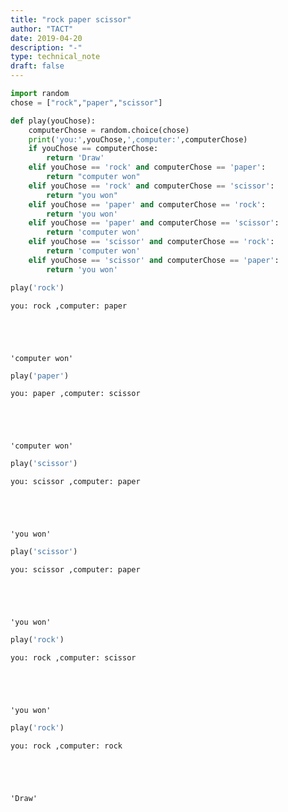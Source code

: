 ```yaml
---
title: "rock paper scissor"
author: "TACT"
date: 2019-04-20
description: "-"
type: technical_note
draft: false
---
```


```python
import random
chose = ["rock","paper","scissor"]
```


```python
def play(youChose):
    computerChose = random.choice(chose)
    print('you:',youChose,',computer:',computerChose)
    if youChose == computerChose:
        return 'Draw'
    elif youChose == 'rock' and computerChose == 'paper':
        return "computer won"
    elif youChose == 'rock' and computerChose == 'scissor':
        return "you won"
    elif youChose == 'paper' and computerChose == 'rock':
        return 'you won'
    elif youChose == 'paper' and computerChose == 'scissor':
        return 'computer won'
    elif youChose == 'scissor' and computerChose == 'rock':
        return 'computer won'
    elif youChose == 'scissor' and computerChose == 'paper':
        return 'you won'
```


```python
play('rock')
```

    you: rock ,computer: paper





    'computer won'




```python
play('paper')
```

    you: paper ,computer: scissor





    'computer won'




```python
play('scissor')
```

    you: scissor ,computer: paper





    'you won'




```python
play('scissor')
```

    you: scissor ,computer: paper





    'you won'




```python
play('rock')
```

    you: rock ,computer: scissor





    'you won'




```python
play('rock')
```

    you: rock ,computer: rock





    'Draw'




```python

```
